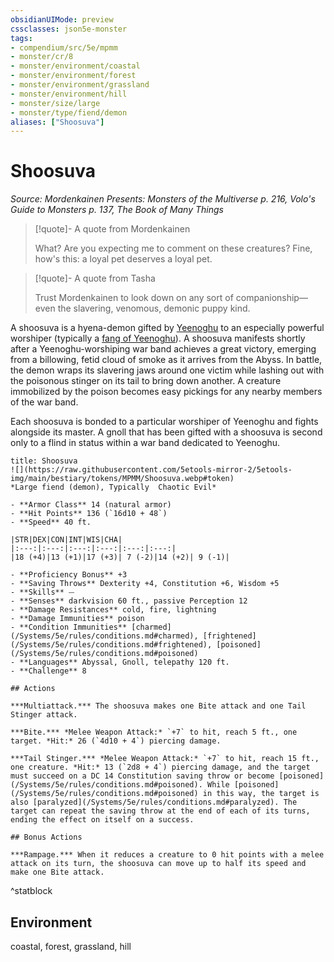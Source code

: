 ```yaml
---
obsidianUIMode: preview
cssclasses: json5e-monster
tags:
- compendium/src/5e/mpmm
- monster/cr/8
- monster/environment/coastal
- monster/environment/forest
- monster/environment/grassland
- monster/environment/hill
- monster/size/large
- monster/type/fiend/demon
aliases: ["Shoosuva"]
---
```

# Shoosuva
*Source: Mordenkainen Presents: Monsters of the Multiverse p. 216, Volo's Guide to Monsters p. 137, The Book of Many Things*  

> [!quote]- A quote from Mordenkainen  
> 
> What? Are you expecting me to comment on these creatures? Fine, how's this: a loyal pet deserves a loyal pet.

> [!quote]- A quote from Tasha  
> 
> Trust Mordenkainen to look down on any sort of companionship—even the slavering, venomous, demonic puppy kind.

A shoosuva is a hyena-demon gifted by [Yeenoghu](/Systems/5e/bestiary/npc/yeenoghu-mpmm.md) to an especially powerful worshiper (typically a [fang of Yeenoghu](/Systems/5e/bestiary/fiend/gnoll-fang-of-yeenoghu.md)). A shoosuva manifests shortly after a Yeenoghu-worshiping war band achieves a great victory, emerging from a billowing, fetid cloud of smoke as it arrives from the Abyss. In battle, the demon wraps its slavering jaws around one victim while lashing out with the poisonous stinger on its tail to bring down another. A creature immobilized by the poison becomes easy pickings for any nearby members of the war band.

Each shoosuva is bonded to a particular worshiper of Yeenoghu and fights alongside its master. A gnoll that has been gifted with a shoosuva is second only to a flind in status within a war band dedicated to Yeenoghu.

```ad-statblock
title: Shoosuva
![](https://raw.githubusercontent.com/5etools-mirror-2/5etools-img/main/bestiary/tokens/MPMM/Shoosuva.webp#token)
*Large fiend (demon), Typically  Chaotic Evil*

- **Armor Class** 14 (natural armor)
- **Hit Points** 136 (`16d10 + 48`)
- **Speed** 40 ft.

|STR|DEX|CON|INT|WIS|CHA|
|:---:|:---:|:---:|:---:|:---:|:---:|
|18 (+4)|13 (+1)|17 (+3)| 7 (-2)|14 (+2)| 9 (-1)|

- **Proficiency Bonus** +3
- **Saving Throws** Dexterity +4, Constitution +6, Wisdom +5
- **Skills** ⏤
- **Senses** darkvision 60 ft., passive Perception 12
- **Damage Resistances** cold, fire, lightning
- **Damage Immunities** poison
- **Condition Immunities** [charmed](/Systems/5e/rules/conditions.md#charmed), [frightened](/Systems/5e/rules/conditions.md#frightened), [poisoned](/Systems/5e/rules/conditions.md#poisoned)
- **Languages** Abyssal, Gnoll, telepathy 120 ft.
- **Challenge** 8

## Actions

***Multiattack.*** The shoosuva makes one Bite attack and one Tail Stinger attack.

***Bite.*** *Melee Weapon Attack:* `+7` to hit, reach 5 ft., one target. *Hit:* 26 (`4d10 + 4`) piercing damage.

***Tail Stinger.*** *Melee Weapon Attack:* `+7` to hit, reach 15 ft., one creature. *Hit:* 13 (`2d8 + 4`) piercing damage, and the target must succeed on a DC 14 Constitution saving throw or become [poisoned](/Systems/5e/rules/conditions.md#poisoned). While [poisoned](/Systems/5e/rules/conditions.md#poisoned) in this way, the target is also [paralyzed](/Systems/5e/rules/conditions.md#paralyzed). The target can repeat the saving throw at the end of each of its turns, ending the effect on itself on a success.

## Bonus Actions

***Rampage.*** When it reduces a creature to 0 hit points with a melee attack on its turn, the shoosuva can move up to half its speed and make one Bite attack.
```
^statblock

## Environment

coastal, forest, grassland, hill